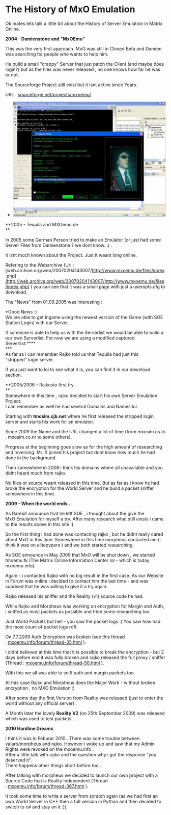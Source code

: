 # The History of MxO Emulation

Ok mates lets talk a little bit about the History of Server Emulation in Matrix Online.

**2004 - Damienstone and "MxOEmu"**

This was the very first approach. MxO was still in Closed Beta and Damien was searching for people who wants to help him.

He build a small "crappy" Server that just patch the Client (and maybe does login?) but as the files was never released , no one knows how far he was or not.

The Sourceforge Project still exist but it isnt active since Years.

URL : [sourceforge.net/projects/mxoemu/](http://sourceforge.net/projects/mxoemu/)

[](http://sourceforge.net/projects/mxoemu/screenshots/4454)

-   ![mxoemu](./images/mxoemu.598.449.s.jpg)

**2005 - Tequila and MXOemu.de\
**

In 2005 some German Person tried to make an Emulator (or just had some Server Files from Damienstone ? we dont know...) .

It isnt much known about the Project. Just it wasnt long online.

Refering to the Webarchive (Url : [web.archive.org/web/20070204143007/http://www.mxoemu.de/files/index.php](http://web.archive.org/web/20070204143007/http://www.mxoemu.de/files/index.php) ) you can see that it was a small page with just a useropts.cfg to download.

The "News" from 01.09.2005 was interesting :

*Good News :)\
We are able to get Ingame using the newest version of the Game (with SOE Station Login) with our Server.

If someone is able to help us with the Serverlist we would be able to build a our own Serverlist. For now we are using a modified captured Serverlist:****\
***\
As far as i can remember Rajko told us that Tequila had just this "stripped" login server.

If you just want to lol to see what it is, you can find it in our download section.

**2005/2006 - Rajkosto first try\
**\
Somewhere in this time , rajko decided to start his own Server Emulation Project.\
I can remember as well he had several Domains and Names lol.

Starting with **tmosim.cjb.net** where he first released the stripped login server and starts his work for an emulator.

Since 2009 the Name and the URL changed a lot of time (from mxosim.us.to , mxosim.co.nr to some others).

Progress at the beginning goes slow as for the high amount of researching and reversing. Mr. X joined his project but dont know how much he had done in the background.

Then somewhere in 2008 i think his domains where all unavailable and you didnt heard much from rajko.

No files or source wasnt released in this time. But as far as i know he had broke the encryption for the World Server and he build a packet sniffer somewhere in this time.

**2009 - When the world ends...**

As Rarebit announce that he left SOE , i thought about the give the MxO Emulation for myself a try. After many research what still exists i came to the results above in this site :)

So the first thing i had done was contacting rajko , but he didnt really cared about MxO in this time. Somewhere in this time morpheus contacted me (i think it was on elitepvpers ) and we both started researching.

As SOE announce in May 2009 that MxO will be shut down , we started tmoemu.tk (The Matrix Online Information Center lol - which is today mxoemu.info).

Again - i contacted Rajko with no big result in the first case. As our Website in Forum was online i decided to contact him the last time - and was suprised that he was willing to give it a try again.

Rajko released his sniffer and the Reality (v1) source code he had.

While Rajko and Morpheus was working on encryption for Margin and Auth, i sniffed as most packets as possible and tried some researching too.

Just World Packets but hell - you saw the packet logs :) You saw how had the most count of packet logs rofl.

On 7.7.2009 Auth Encryption was broken (see this thread : [mxoemu.info/forum/thread-35.html](http://mxoemu.info/forum/thread-35.html) ).

I didnt believed at this time that it is possible to break the encryption - but 2 days before end it was fully broken and rajko released the full proxy / sniffer (Thread : [mxoemu.info/forum/thread-50.html](http://mxoemu.info/forum/thread-50.html) ).

With this we all was able to sniff auth and margin packets too.

At this case Rajko and Morpheus does the Major Work - without broken encryption , no MXO Emulation :)

After some day the first Version from Reality was released (just to enter the world without any official server) .

A Month later the lovely **Reality V2** (on 25th September 2009) was released which was used to test packets .

**2010 Hardline Dreams**

I think it was in Feburar 2010 . There was some trouble between valaro/morpheus and rajko. However i woke up and saw that my Admin Rights were revoked on the mxoemu.info .\
After a little talk with rajko and the question why i got the response "you deserved it".\
There happens other things short before too .

After talking with morpheus we decided to launch our own project with a Source Code that is Reality Independent (Thread : [mxoemu.info/forum/thread-367.html](http://mxoemu.info/forum/thread-367.html) ).

It took some time to write a server from scratch again (as we had first an own World Server in C++ then a full version in Python and then decided to switch to c# and stay on it :)).